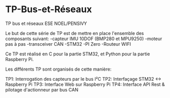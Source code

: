 # TP-Bus-et-Réseaux
TP bus et réseaux ESE NOEL/PENSIVY

Le but de cette série de TP est de mettre en place l'ensemble des composants suivant:
 -capteur IMU 10DOF (BMP280 et MPU9250)
 -moteur pas à pas
 -transceiver CAN
 -STM32
 -PI Zero
 -Routeur WIFI
 
Ce TP est réalisé en C pour la partie STM32, et Python pour la partie Raspberry Pi.

Les différents TP sont organisés de cette manière:

TP1: Interrogation des capteurs par le bus I²C
TP2: Interfaçage STM32 <-> Raspberry Pi
TP3: Interface Web sur Raspberry Pi
TP4: Interface API Rest & pilotage d'actionneur par bus CAN
